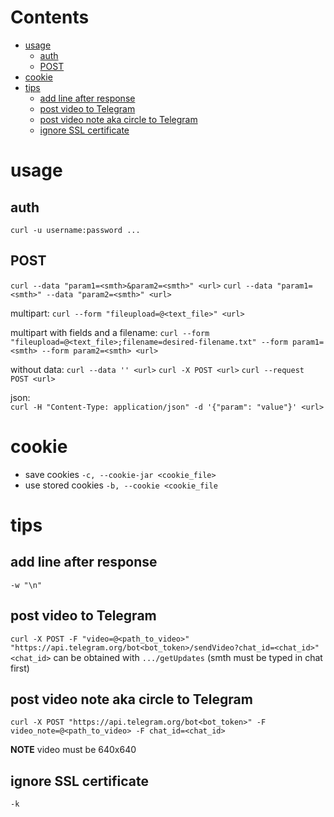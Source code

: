 # Contents

- [usage](#usage)
    - [auth](#auth)
    - [POST](#post)
- [cookie](#cookie)
- [tips](#tips)
    - [add line after response](#add-line-after-response)
    - [post video to Telegram](#post-video-to-telegram)
    - [post video note aka circle to Telegram](#post-video-note-aka-circle-to-telegram)
    - [ignore SSL certificate](#ignore-ssl-certificate)

# usage
## auth
`curl -u username:password ...`

## POST
`curl --data "param1=<smth>&param2=<smth>" <url>`
`curl --data "param1=<smth>" --data "param2=<smth>" <url>`

multipart:
`curl --form "fileupload=@<text_file>" <url>`

multipart with fields and a filename:
`curl --form "fileupload=@<text_file>;filename=desired-filename.txt" --form param1=<smth> --form param2=<smth> <url>`

without data:
`curl --data '' <url>`
`curl -X POST <url>`
`curl --request POST <url>`

json:  
`curl -H "Content-Type: application/json" -d '{"param": "value"}' <url>`

# cookie
* save cookies `-c, --cookie-jar <cookie_file>`
* use stored cookies `-b, --cookie <cookie_file`

# tips

## add line after response
`-w "\n"`

## post video to Telegram
`curl -X POST -F "video=@<path_to_video>" "https://api.telegram.org/bot<bot_token>/sendVideo?chat_id=<chat_id>"`  
`<chat_id>` can be obtained with `.../getUpdates` (smth must be typed in chat first)  

## post video note aka circle to Telegram
```
curl -X POST "https://api.telegram.org/bot<bot_token>" -F video_note=@<path_to_video> -F chat_id=<chat_id>
```
**NOTE** video must be 640x640

## ignore SSL certificate
`-k`
